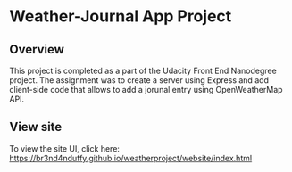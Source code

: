 # Weather-Journal App Project

## Overview
This project is completed as a part of the Udacity Front End Nanodegree project. The assignment was to create a server using Express and add client-side code that allows to add a jorunal entry using OpenWeatherMap API. 

## View site
To view the site UI, click here: https://br3nd4nduffy.github.io/weatherproject/website/index.html

